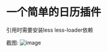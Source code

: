 #  一个简单的日历插件



引用时需要安装less less-loader依赖


截图:
![image](https://github.com/liujiaang/calnedar/edit/master/img/view.png)
